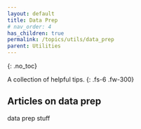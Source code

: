 ```yaml
---
layout: default
title: Data Prep
# nav_order: 4
has_children: true
permalink: /topics/utils/data_prep
parent: Utilities
---
```




{: .no_toc}

A collection of helpful tips.
{: .fs-6 .fw-300} 


## Articles on data prep 
data prep stuff 


